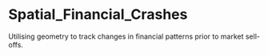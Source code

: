 # Spatial_Financial_Crashes

Utilising geometry to track changes in financial patterns prior to market sell-offs.
